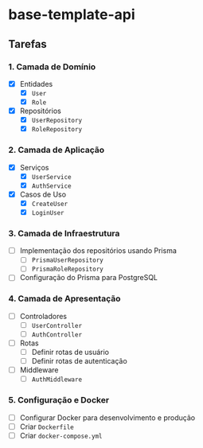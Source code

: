 # base-template-api

## Tarefas

### 1. Camada de Domínio
- [x] Entidades
  - [x] `User`
  - [x] `Role`
- [x] Repositórios
  - [x] `UserRepository`
  - [x] `RoleRepository`

### 2. Camada de Aplicação
- [x] Serviços
  - [x] `UserService`
  - [x] `AuthService`
- [x] Casos de Uso
  - [x] `CreateUser`
  - [x] `LoginUser`

### 3. Camada de Infraestrutura
- [ ] Implementação dos repositórios usando Prisma
  - [ ] `PrismaUserRepository`
  - [ ] `PrismaRoleRepository`
- [ ] Configuração do Prisma para PostgreSQL

### 4. Camada de Apresentação
- [ ] Controladores
  - [ ] `UserController`
  - [ ] `AuthController`
- [ ] Rotas
  - [ ] Definir rotas de usuário
  - [ ] Definir rotas de autenticação
- [ ] Middleware
  - [ ] `AuthMiddleware`

### 5. Configuração e Docker
- [ ] Configurar Docker para desenvolvimento e produção
- [ ] Criar `Dockerfile`
- [ ] Criar `docker-compose.yml`
